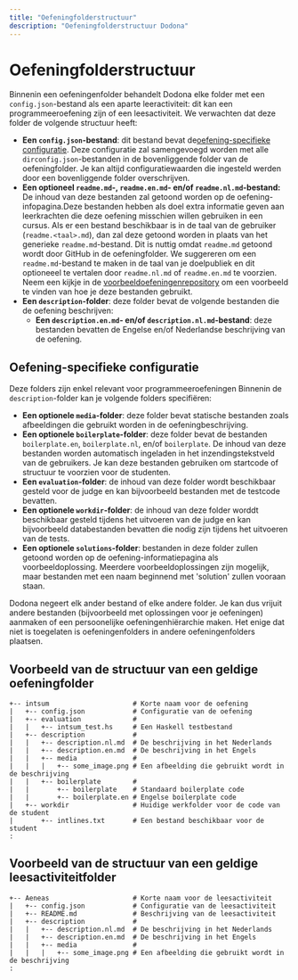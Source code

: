 ```yaml
---
title: "Oefeningfolderstructuur"
description: "Oefeningfolderstructuur Dodona"
---
```


# Oefeningfolderstructuur

Binnenin een oefeningenfolder behandelt Dodona elke folder met een `config.json`-bestand als een aparte leeractiviteit: dit kan een programmeeroefening zijn of een leesactiviteit. We verwachten dat deze folder de volgende structuur heeft: 

- **Een `config.json`-bestand**: dit bestand bevat de[oefening-specifieke configuratie](../exercise-config). Deze configuratie zal samengevoegd worden met alle `dirconfig.json`-bestanden in de bovenliggende folder van de oefeningfolder. Je kan altijd configuratiewaarden die ingesteld werden door een bovenliggende folder overschrijven. 
- **Een optioneel `readme.md`-, `readme.en.md`- en/of `readme.nl.md`-bestand:** De inhoud van deze bestanden zal getoond worden op de oefening-infopagina.Deze bestanden hebben als doel extra informatie geven aan leerkrachten die deze oefening misschien willen gebruiken in een cursus. Als er een bestand beschikbaar is in de taal van de gebruiker (`readme.<taal>.md`), dan zal deze getoond worden in plaats van het generieke `readme.md`-bestand. Dit is nuttig omdat `readme.md` getoond wordt door GitHub in de oefeningfolder. We suggereren om een `readme.md`-bestand te maken in de taal van je doelpubliek en dit optioneeel te vertalen door `readme.nl.md` of `readme.en.md` te voorzien. Neem een kijkje in de [voorbeeldoefeningenrepository](https://github.com/dodona-edu/example-exercises) om een voorbeeld te vinden van hoe je deze bestanden gebruikt.
- **Een `description`-folder**: deze folder bevat de volgende bestanden die de oefening beschrijven:
  - **Een `description.en.md`- en/of `description.nl.md`-bestand**: deze bestanden bevatten de Engelse en/of Nederlandse beschrijving van de oefening.


## Oefening-specifieke configuratie

Deze folders zijn enkel relevant voor programmeeroefeningen
Binnenin de `description`-folder kan je volgende folders specifiëren:
- **Een optionele `media`-folder**: deze folder bevat statische bestanden zoals afbeeldingen die gebruikt worden in de oefeningbeschrijving.
- **Een optionele `boilerplate`-folder**: deze folder bevat de bestanden `boilerplate.en`, `boilerplate.nl`, en/of `boilerplate`. De inhoud van deze bestanden worden automatisch ingeladen in het inzendingstekstveld van de gebruikers. Je kan deze bestanden gebruiken om startcode of structuur te voorzien voor de studenten.
- **Een `evaluation`-folder**: de inhoud van deze folder wordt beschikbaar gesteld voor de judge en kan bijvoorbeeld bestanden met de testcode bevatten.
- **Een optionele `workdir`-folder**: de inhoud van deze folder worddt beschikbaar gesteld tijdens het uitvoeren van de judge en kan bijvoorbeeld databestanden bevatten die nodig zijn tijdens het uitvoeren van de tests.
- **Een optionele `solutions`-folder**: bestanden in deze folder zullen getoond worden op de oefening-informatiepagina als voorbeeldoplossing. Meerdere voorbeeldoplossingen zijn mogelijk, maar bestanden met een naam beginnend met 'solution' zullen vooraan staan.

Dodona negeert elk ander bestand of elke andere folder. Je kan dus vrijuit andere bestanden (bijvoorbeeld met oplossingen voor je oefeningen) aanmaken of een persoonelijke oefeningenhiërarchie maken. Het enige dat niet is toegelaten is oefeningenfolders in andere oefeningenfolders plaatsen.

## Voorbeeld van de structuur van een geldige oefeningfolder

```
+-- intsum                     # Korte naam voor de oefening
|   +-- config.json            # Configuratie van de oefening
|   +-- evaluation             #
|   |   +-- intsum_test.hs     # Een Haskell testbestand
|   +-- description            #
|   |   +-- description.nl.md  # De beschrijving in het Nederlands
|   |   +-- description.en.md  # De beschrijving in het Engels
|   |   +-- media              #
|   |   |   +-- some_image.png # Een afbeelding die gebruikt wordt in de beschrijving
|   |   +-- boilerplate        #
|   |       +-- boilerplate    # Standaard boilerplate code
|   |       +-- boilerplate.en # Engelse boilerplate code
|   +-- workdir                # Huidige werkfolder voor de code van de student
|       +-- intlines.txt       # Een bestand beschikbaar voor de student
:
```

## Voorbeeld van de structuur van een geldige leesactiviteitfolder

```
+-- Aeneas                     # Korte naam voor de leesactiviteit
|   +-- config.json            # Configuratie van de leesactiviteit
|   +-- README.md              # Beschrijving van de leesactiviteit
|   +-- description            #
|   |   +-- description.nl.md  # De beschrijving in het Nederlands
|   |   +-- description.en.md  # De beschrijving in het Engels
|   |   +-- media              #
|   |   |   +-- some_image.png # Een afbeelding die gebruikt wordt in de beschrijving
:
```